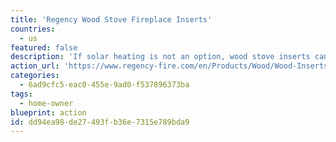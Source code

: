 ```yaml
---
title: 'Regency Wood Stove Fireplace Inserts'
countries:
  - us
featured: false
description: 'If solar heating is not an option, wood stove inserts can update your drafty, open wood fireplace. They''ll send less heat out the chimney, and more heat around your house, drastically improving your wood burning efficiency. They pump the smoke back into the fire to burn that off too, which sends less crap into the atmosphere. Try to use [coffee logs](https://www.bio-bean.com/elements/coffee-logs-and-retailers/) instead of wood.'
action_url: 'https://www.regency-fire.com/en/Products/Wood/Wood-Inserts'
categories:
  - 6ad9cfc5-eac0-455e-9ad0-f537896373ba
tags:
  - home-owner
blueprint: action
id: dd94ea98-de27-493f-b36e-7315e789bda9
---
```

